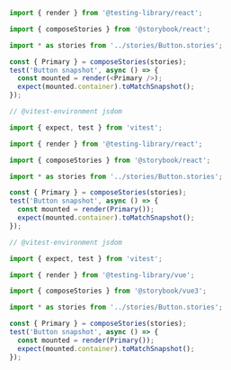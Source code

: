 ```js filename="test/Button.test.js|ts" renderer="react" language="js" tabTitle="jest"
import { render } from '@testing-library/react';

import { composeStories } from '@storybook/react';

import * as stories from '../stories/Button.stories';

const { Primary } = composeStories(stories);
test('Button snapshot', async () => {
  const mounted = render(<Primary />);
  expect(mounted.container).toMatchSnapshot();
});
```

```js filename="test/Button.test.js|ts" renderer="react" language="js" tabTitle="vitest"
// @vitest-environment jsdom

import { expect, test } from 'vitest';

import { render } from '@testing-library/react';

import { composeStories } from '@storybook/react';

import * as stories from '../stories/Button.stories';

const { Primary } = composeStories(stories);
test('Button snapshot', async () => {
  const mounted = render(Primary());
  expect(mounted.container).toMatchSnapshot();
});
```

```js filename="__tests__/Button.spec.js|ts" renderer="vue" language="js"
// @vitest-environment jsdom

import { expect, test } from 'vitest';

import { render } from '@testing-library/vue';

import { composeStories } from '@storybook/vue3';

import * as stories from '../stories/Button.stories';

const { Primary } = composeStories(stories);
test('Button snapshot', async () => {
  const mounted = render(Primary());
  expect(mounted.container).toMatchSnapshot();
});
```

